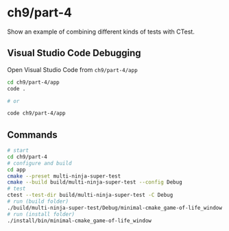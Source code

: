 # ch9/part-4

Show an example of combining different kinds of tests with CTest.

## Visual Studio Code Debugging

Open Visual Studio Code from `ch9/part-4/app`

```bash
cd ch9/part-4/app
code .

# or

code ch9/part-4/app
```

## Commands

```bash
# start
cd ch9/part-4
# configure and build
cd app
cmake --preset multi-ninja-super-test
cmake --build build/multi-ninja-super-test --config Debug
# test
ctest --test-dir build/multi-ninja-super-test -C Debug
# run (build folder)
./build/multi-ninja-super-test/Debug/minimal-cmake_game-of-life_window
# run (install folder)
./install/bin/minimal-cmake_game-of-life_window
```
